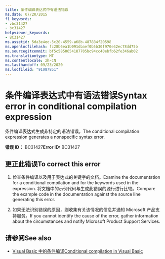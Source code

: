 ```yaml
---
title: 条件编译表达式中有语法错误
ms.date: 07/20/2015
f1_keywords:
- vbc31427
- bc31427
helpviewer_keywords:
- BC31427
ms.assetid: 5da3e4ec-5c20-4559-a68b-487884f20598
ms.openlocfilehash: fc28b6ea1b091dbaef0b5b30f970e42ec78dd75b
ms.sourcegitcommit: bf5c5850654187705bc94cc40ebfb62fe346ab02
ms.translationtype: MT
ms.contentlocale: zh-CN
ms.lasthandoff: 09/23/2020
ms.locfileid: "91087851"
---
```

# <a name="syntax-error-in-conditional-compilation-expression"></a><span data-ttu-id="33fc9-102">条件编译表达式中有语法错误</span><span class="sxs-lookup"><span data-stu-id="33fc9-102">Syntax error in conditional compilation expression</span></span>

<span data-ttu-id="33fc9-103">条件编译表达式生成非特定的语法错误。</span><span class="sxs-lookup"><span data-stu-id="33fc9-103">The conditional compilation expression generates a nonspecific syntax error.</span></span>  
  
 <span data-ttu-id="33fc9-104">**错误 ID：** BC31427</span><span class="sxs-lookup"><span data-stu-id="33fc9-104">**Error ID:** BC31427</span></span>  
  
## <a name="to-correct-this-error"></a><span data-ttu-id="33fc9-105">更正此错误</span><span class="sxs-lookup"><span data-stu-id="33fc9-105">To correct this error</span></span>  
  
1. <span data-ttu-id="33fc9-106">检查条件编译以及用于表达式的关键字的文档。</span><span class="sxs-lookup"><span data-stu-id="33fc9-106">Examine the documentation for a conditional compilation and for the keywords used in the expression.</span></span> <span data-ttu-id="33fc9-107">将文档中的示例代码与生成此错误的源行进行比较。</span><span class="sxs-lookup"><span data-stu-id="33fc9-107">Compare the example code in the documentation against the source line generating this error.</span></span>  
  
2. <span data-ttu-id="33fc9-108">如果无法识别错误的原因，则收集有关该情况的信息并通知 Microsoft 产品支持服务。</span><span class="sxs-lookup"><span data-stu-id="33fc9-108">If you cannot identify the cause of the error, gather information about the circumstances and notify Microsoft Product Support Services.</span></span>  
  
## <a name="see-also"></a><span data-ttu-id="33fc9-109">请参阅</span><span class="sxs-lookup"><span data-stu-id="33fc9-109">See also</span></span>

- [<span data-ttu-id="33fc9-110">Visual Basic 中的条件编译</span><span class="sxs-lookup"><span data-stu-id="33fc9-110">Conditional compilation in Visual Basic</span></span>](../programming-guide/program-structure/conditional-compilation.md)
